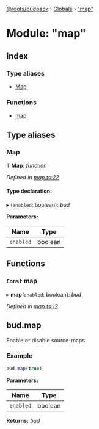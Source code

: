 [@roots/budpack](../README.md) › [Globals](../globals.md) › ["map"](_map_.md)

# Module: "map"

## Index

### Type aliases

* [Map](_map_.md#map)

### Functions

* [map](_map_.md#const-map)

## Type aliases

###  Map

Ƭ **Map**: *function*

*Defined in [map.ts:22](https://github.com/roots/bud-support/blob/5f43850/src/budpack/builder/api/map.ts#L22)*

#### Type declaration:

▸ (`enabled`: boolean): *bud*

**Parameters:**

Name | Type |
------ | ------ |
`enabled` | boolean |

## Functions

### `Const` map

▸ **map**(`enabled`: boolean): *bud*

*Defined in [map.ts:12](https://github.com/roots/bud-support/blob/5f43850/src/budpack/builder/api/map.ts#L12)*

## bud.map

Enable or disable source-maps

### Example

```js
bud.map(true)
```

**Parameters:**

Name | Type |
------ | ------ |
`enabled` | boolean |

**Returns:** *bud*
